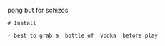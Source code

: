 


  pong  but  for schizos

    # Install
    
    - best to grab a  bottle of  vodka  before play


